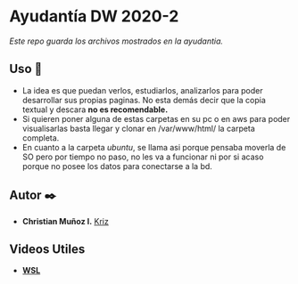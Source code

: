 # Ayudantía DW 2020-2

_Este repo guarda los archivos mostrados en la ayudantia._

## Uso 🔧

* La idea es que puedan verlos, estudiarlos, analizarlos para poder desarrollar sus propias paginas. No esta demás decir que la copia textual y descara **no es recomendable.**
* Si quieren poner alguna de estas carpetas en su pc o en aws para poder visualisarlas basta llegar y clonar en /var/www/html/ la carpeta completa.
* En cuanto a la carpeta _ubuntu_, se llama asi porque pensaba moverla de SO pero por tiempo no paso, no les va a funcionar ni por si acaso porque no posee los datos para conectarse a la bd.

## Autor ✒️

* **Christian Muñoz I.** [Kriz](https://github.com/Kriz300)

## Videos Utiles

* [**WSL**](https://youtu.be/3_AwicDwrAk)
